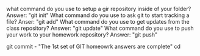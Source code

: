 what command do you use to setup a gir repository inside of your folder? Answer: "git init"
What command do you use to ask git to start tracking a file? Anser: "git add"
What command do you use to get updates from the class repository? Answer: "git update"
What command do you use to push your work to your homework repository? Answer: "git push"

git commit - "The 1st set of GIT homeowrk answers are complete"
cd
